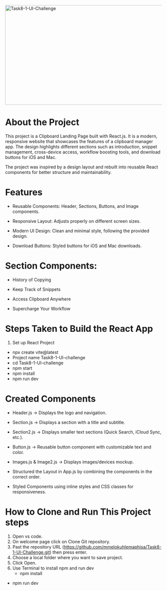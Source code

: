 <img src="https://socialify.git.ci/mmelokuhlemaphisa/Task8-1-UI-Challenge/image?language=1&owner=1&name=1&stargazers=1&theme=Light" alt="Task8-1-UI-Challenge" width="640" height="320" />

# About the Project

This project is a Clipboard Landing Page built with React.js.
It is a modern, responsive website that showcases the features of a clipboard manager app. The design highlights different sections such as introduction, snippet management, cross-device access, workflow boosting tools, and download buttons for iOS and Mac.

The project was inspired by a design layout and rebuilt into reusable React components for better structure and maintainability.

# Features

* Reusable Components: Header, Sections, Buttons, and Image components.

*  Responsive Layout: Adjusts properly on different screen sizes.

*  Modern UI Design: Clean and minimal style, following the provided design.

* Download Buttons: Styled buttons for iOS and Mac downloads.

# Section Components:

* History of Copying

* Keep Track of Snippets

* Access Clipboard Anywhere

* Supercharge Your Workflow

# Steps Taken to Build the React App

1. Set up React Project

* npx create vite@latest 
* Project name Task8-1-UI-challenge
* cd Task8-1-UI-challenge
* npm start
* npm install
* npm run dev


# Created Components

* Header.js → Displays the logo and navigation.

* Section.js → Displays a section with a title and subtitle.

* Section2.js → Displays smaller text sections (Quick Search, iCloud Sync, etc.).

* Button.js → Reusable button component with customizable text and color.

* Images.js & Image2.js → Displays images/devices mockup.

* Structured the Layout in App.js by combining the components in the correct order.

* Styled Components using inline styles and CSS classes for responsiveness.

# How to Clone and Run This Project steps

1. Open vs code.
2. On welcome page click on Clone Git repository.
3. Past the repository URL (https://github.com/mmelokuhlemaphisa/Task8-1-UI-Challenge.git) then press enter.
4. Choose a local folder where you want to save project.
5. Click Open.
6. Use Terminal to install npm and run dev
   * npm install
  * npm run dev


